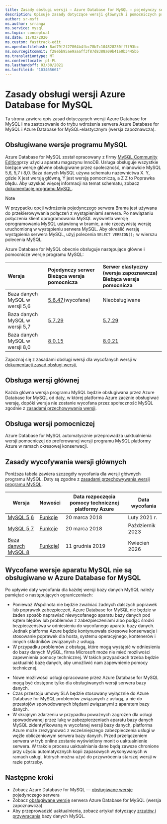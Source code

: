 ```yaml
---
title: Zasady obsługi wersji — Azure Database for MySQL — pojedynczy serwer i elastyczny serwer (wersja zapoznawcza)
description: Opisuje zasady dotyczące wersji głównych i pomocniczych programu MySQL w Azure Database for MySQL
author: sr-msft
ms.author: srranga
ms.service: mysql
ms.topic: conceptual
ms.date: 11/03/2020
ms.custom: fasttrack-edit
ms.openlocfilehash: 8ad79f2f27864b4fbc78b7c104828230ff7f93bc
ms.sourcegitcommit: f28ebb95ae9aaaff3f87d8388a09b41e0b3445b5
ms.translationtype: MT
ms.contentlocale: pl-PL
ms.lasthandoff: 03/30/2021
ms.locfileid: "103465661"
---
```

# <a name="azure-database-for-mysql-version-support-policy"></a>Zasady obsługi wersji Azure Database for MySQL

Ta strona zawiera opis zasad dotyczących wersji Azure Database for MySQL i ma zastosowanie do trybu wdrożenia serwera Azure Database for MySQL i Azure Database for MySQL-elastycznym (wersja zapoznawcza).

## <a name="supported--mysql-versions"></a>Obsługiwane wersje programu MySQL

Azure Database for MySQL został opracowany z firmy [MySQL Community Edition](https://www.mysql.com/products/community/)przy użyciu aparatu magazynu InnoDB. Usługa obsługuje wszystkie bieżące wersje główne obsługiwane przez społeczność, mianowicie MySQL 5,6, 5,7 i 8,0. Baza danych MySQL używa schematu nazewnictwa X. Y, gdzie X jest wersją główną, Y jest wersją pomocniczą, a Z Z to Poprawka błędu. Aby uzyskać więcej informacji na temat schematu, zobacz [dokumentację programu MySQL](https://dev.mysql.com/doc/refman/5.7/en/which-version.html).

> [!NOTE]
> W przypadku opcji wdrożenia pojedynczego serwera Brama jest używana do przekierowywania połączeń z wystąpieniami serwera. Po nawiązaniu połączenia klient oprogramowania MySQL wyświetla wersję oprogramowania MySQL ustawioną w bramie, a nie rzeczywistą wersję uruchomioną w wystąpieniu serwera MySQL. Aby określić wersję wystąpienia serwera MySQL, użyj polecenia `SELECT VERSION();` w wierszu polecenia MySQL.

Azure Database for MySQL obecnie obsługuje następujące główne i pomocnicze wersje programu MySQL:

| Wersja | Pojedynczy serwer <br/> Bieżąca wersja pomocnicza |Serwer elastyczny (wersja zapoznawcza) <br/> Bieżąca wersja pomocnicza  |
|:-------------------|:-------------------------------------------|:---------------------------------------------|
|Baza danych MySQL w wersji 5,6 |  [5.6.47](https://dev.mysql.com/doc/relnotes/mysql/5.6/en/news-5-6-47.html)(wycofane) | Nieobsługiwane|
|Baza danych MySQL w wersji 5,7 | [5.7.29](https://dev.mysql.com/doc/relnotes/mysql/5.7/en/news-5-7-29.html) | [5.7.29](https://dev.mysql.com/doc/relnotes/mysql/5.7/en/news-5-7-29.html)|
|Baza danych MySQL w wersji 8,0 | [8.0.15](https://dev.mysql.com/doc/relnotes/mysql/8.0/en/news-8-0-15.html) | [8.0.21](https://dev.mysql.com/doc/relnotes/mysql/8.0/en/news-8-0-21.html)|

Zapoznaj się z zasadami obsługi wersji dla wycofanych wersji w [dokumentacji zasad obsługi wersji.](concepts-version-policy.md#retired-mysql-engine-versions-not-supported-in-azure-database-for-mysql)

## <a name="major-version-support"></a>Obsługa wersji głównej
Każda główna wersja programu MySQL będzie obsługiwana przez Azure Database for MySQL od daty, w której platforma Azure zacznie obsługiwać wersję, dopóki wersja nie zostanie wycofana przez społeczność MySQL zgodnie z [zasadami przechowywania wersji](https://www.mysql.com/support/eol-notice.html).

## <a name="minor-version-support"></a>Obsługa wersji pomocniczej
Azure Database for MySQL automatycznie przeprowadza uaktualnienia wersji pomocniczej do preferowanej wersji programu MySQL platformy Azure w ramach okresowej konserwacji. 

## <a name="major-version-retirement-policy"></a>Zasady wycofywania wersji głównych
Poniższa tabela zawiera szczegóły wycofania dla wersji głównych programu MySQL. Daty są zgodne z [zasadami przechowywania wersji programu MySQL](https://www.mysql.com/support/eol-notice.html).

| Wersja | Nowości | Data rozpoczęcia pomocy technicznej platformy Azure | Data wycofania|
| ----- | ----- | ------ | ----- |
| [MySQL 5,6](https://dev.mysql.com/doc/relnotes/mysql/5.6/en/)| [Funkcje](https://dev.mysql.com/doc/relnotes/mysql/5.6/en/news-5-6-49.html)  | 20 marca 2018 | Luty 2021 r.
| [MySQL 5,7](https://dev.mysql.com/doc/relnotes/mysql/5.7/en/) | [Funkcje](https://dev.mysql.com/doc/relnotes/mysql/5.7/en/news-5-7-31.html) | 20 marca 2018 | Październik 2023
| [Baza danych MySQL 8](https://mysqlserverteam.com/whats-new-in-mysql-8-0-generally-available/) | [Funkcje](https://dev.mysql.com/doc/relnotes/mysql/8.0/en/news-8-0-21.html)) | 11 grudnia 2019 | Kwiecień 2026


## <a name="retired-mysql-engine-versions-not-supported-in-azure-database-for-mysql"></a>Wycofane wersje aparatu MySQL nie są obsługiwane w Azure Database for MySQL

Po upływie daty wycofania dla każdej wersji bazy danych MySQL należy pamiętać o następujących ograniczeniach:
- Ponieważ Wspólnota nie będzie zwalniać żadnych dalszych poprawek lub poprawek zabezpieczeń, Azure Database for MySQL nie będzie w żaden sposób naprawiać niewycofanego aparatu bazy danych pod kątem błędów lub problemów z zabezpieczeniami albo podjąć środki bezpieczeństwa w odniesieniu do wycofanego aparatu bazy danych. Jednak platforma Azure będzie kontynuowała okresowe konserwacje i stosowanie poprawek dla hosta, systemu operacyjnego, kontenerów i innych składników związanych z usługą.
- W przypadku problemów z obsługą, które mogą wystąpić w odniesieniu do bazy danych MySQL, firma Microsoft może nie mieć możliwości zapewnienia pomocy technicznej. W takich przypadkach trzeba będzie uaktualnić bazę danych, aby umożliwić nam zapewnienie pomocy technicznej.
<!-- - You will not be able to create new database servers for the retired version. However, you will be able to perform point-in-time recoveries and create read replicas for your existing servers. -->
- Nowe możliwości usługi opracowane przez Azure Database for MySQL mogą być dostępne tylko dla obsługiwanych wersji serwera bazy danych.
- Czas przestoju umowy SLA będzie stosowany wyłącznie do Azure Database for MySQL problemów związanych z usługą, a nie do przestojów spowodowanych błędami związanymi z aparatem bazy danych.  
- W skrajnym zdarzeniu w przypadku poważnych zagrożeń dla usługi spowodowanej przez lukę w zabezpieczeniach aparatu bazy danych MySQL zidentyfikowaną w wycofanej wersji bazy danych, platforma Azure może zrezygnować z wcześniejszego zabezpieczenia usługi w węźle obliczeniowym serwera bazy danych. Przed przełączeniem serwera w tryb online zostanie wyświetlony monit o uaktualnienie serwera. W trakcie procesu uaktualniania dane będą zawsze chronione przy użyciu automatycznych kopii zapasowych wykonywanych w ramach usługi, których można użyć do przywrócenia starszej wersji w razie potrzeby. 



## <a name="next-steps"></a>Następne kroki
- Zobacz Azure Database for MySQL — [obsługiwane wersje](./concepts-supported-versions.md) pojedynczego serwera
- Zobacz [obsługiwane wersje](flexible-server/concepts-supported-versions.md) serwera Azure Database for MySQL (wersja zapoznawcza)
- Aby przeprowadzić uaktualnienia, zobacz artykuł dotyczący [zrzutów i przywracania](./concepts-migrate-dump-restore.md) bazy danych MySQL.
